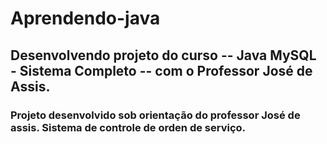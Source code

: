 # Aprendendo-java

## Desenvolvendo projeto do curso -- Java MySQL - Sistema Completo -- com o Professor José de Assis.

### Projeto desenvolvido sob orientação do professor **José de assis**. Sistema de controle de  orden de serviço.


